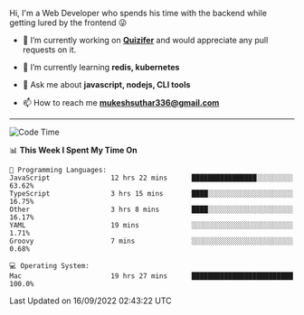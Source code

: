 Hi, I'm a Web Developer who spends his time with the backend while getting lured by the frontend 😜

- 🔭 I’m currently working on **[Quizifer](https://github.com/SutharMukesh/Quizifer/)** and would appreciate any pull requests on it.

- 🌱 I’m currently learning **redis, kubernetes**

- 💬 Ask me about **javascript, nodejs, CLI tools**

- 📫 How to reach me **mukeshsuthar336@gmail.com**

---
<!--START_SECTION:waka-->
![Code Time](http://img.shields.io/badge/Code%20Time-1%2C774%20hrs%2044%20mins-blue)

📊 **This Week I Spent My Time On** 

```text
💬 Programming Languages: 
JavaScript               12 hrs 22 mins      ████████████████░░░░░░░░░   63.62% 
TypeScript               3 hrs 15 mins       ████░░░░░░░░░░░░░░░░░░░░░   16.75% 
Other                    3 hrs 8 mins        ████░░░░░░░░░░░░░░░░░░░░░   16.17% 
YAML                     19 mins             ░░░░░░░░░░░░░░░░░░░░░░░░░   1.71% 
Groovy                   7 mins              ░░░░░░░░░░░░░░░░░░░░░░░░░   0.68%

💻 Operating System: 
Mac                      19 hrs 27 mins      █████████████████████████   100.0%

```


 Last Updated on 16/09/2022 02:43:22 UTC
<!--END_SECTION:waka-->

